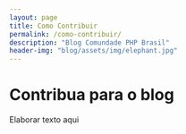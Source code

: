 ```yaml
---
layout: page
title: Como Contribuir
permalink: /como-contribuir/
description: "Blog Comundade PHP Brasil"
header-img: "blog/assets/img/elephant.jpg"
---
```


# Contribua para o blog
Elaborar texto aqui

